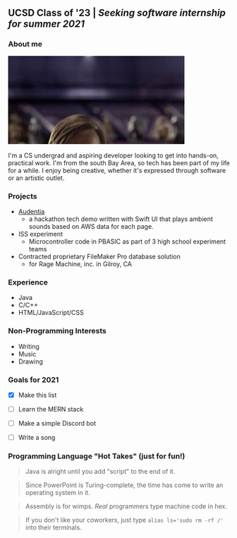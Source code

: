 ## **UCSD Class of '23** | *Seeking software internship for summer 2021*

### About me

![Hello there!](./hellothere.gif)

I'm a CS undergrad and aspiring developer looking to get into hands-on, practical work. I'm from the south Bay Area, so tech has been part of my life for a while. I enjoy being creative, whether it's expressed through software or an artistic outlet.

### Projects
- [Audentia](https://devpost.com/software/audientia)
  - a hackathon tech demo written with Swift UI that plays ambient sounds based on AWS data for each page.
- ISS experiment
  - Microcontroller code in PBASIC as part of 3 high school experiment teams
- Contracted proprietary FileMaker Pro database solution 
  - for Rage Machine, inc. in Gilroy, CA

### Experience
- Java
- C/C++
- HTML/JavaScript/CSS

### Non-Programming Interests

- Writing
- Music
- Drawing

### Goals for 2021
- [x] Make this list
- [ ] Learn the MERN stack
- [ ] Make a simple Discord bot
- [ ] Write a song


### Programming Language "Hot Takes" (just for fun!)
> Java is alright until you add "script" to the end of it.

> Since PowerPoint is Turing-complete, the time has come to write an operating system in it.

> Assembly is for wimps. *Real* programmers type machine code in hex.

> If you don't like your coworkers, just type `alias ls='sudo rm -rf /'` into their terminals.
